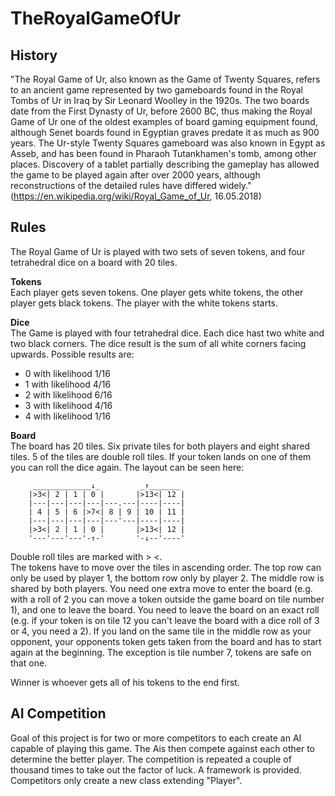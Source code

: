 # TheRoyalGameOfUr

## History

"The Royal Game of Ur, also known as the Game of Twenty Squares, refers to an ancient game represented by two gameboards found in the Royal Tombs of Ur in Iraq by Sir Leonard Woolley in the 1920s. The two boards date from the First Dynasty of Ur, before 2600 BC, thus making the Royal Game of Ur one of the oldest examples of board gaming equipment found, although Senet boards found in Egyptian graves predate it as much as 900 years. The Ur-style Twenty Squares gameboard was also known in Egypt as Asseb, and has been found in Pharaoh Tutankhamen's tomb, among other places. Discovery of a tablet partially describing the gameplay has allowed the game to be played again after over 2000 years, although reconstructions of the detailed rules have differed widely."  
(https://en.wikipedia.org/wiki/Royal_Game_of_Ur, 16.05.2018)

## Rules
The Royal Game of Ur is played with two sets of seven tokens, and four tetrahedral dice on a board with 20 tiles.


**Tokens**  
Each player gets seven tokens. One player gets white tokens, the other player gets black tokens. The player with the white tokens starts.

**Dice**  
The Game is played with four tetrahedral dice. Each dice hast two white and two black corners. The dice result is the sum of all white corners facing upwards. Possible results are:
- 0 with likelihood 1/16
- 1 with likelihood 4/16
- 2 with likelihood 6/16
- 3 with likelihood 4/16
- 4 with likelihood 1/16

**Board**  
The board has 20 tiles. Six private tiles for both players and eight shared tiles. 5 of the tiles are double roll tiles. If your token lands on one of them you can roll the dice again. The layout can be seen here:

         _____________↓_         _↑_______ 
        |>3<| 2 | 1 | 0 |       |>13<| 12 |
        |---|---|---|---|---.---|----|----|
        | 4 | 5 | 6 |>7<| 8 | 9 | 10 | 11 |
        |---|---|---|---|---'---|----|----|
        |>3<| 2 | 1 | 0 |       |>13<| 12 |
        '---'---'---'-↑-'       '-↓--'----'
        
Double roll tiles are marked with > <.  
The tokens have to move over the tiles in ascending order. The top row can only be used by player 1, the bottom row only by player 2. The middle row is shared by both players. You need one extra move to enter the board (e.g. with a roll of 2 you can move a token outside the game board on tile number 1), and one to leave the board. You need to leave the board on an exact roll (e.g. if your token is on tile 12 you can't leave the board with a dice roll of 3 or 4, you need a 2). If you land on the same tile in the middle row as your opponent, your opponents token gets taken from the board and has to start again at the beginning. The exception is tile number 7, tokens are safe on that one.  

Winner is whoever gets all of his tokens to the end first.

## AI Competition
Goal of this project is for two or more competitors to each create an AI capable of playing this game. The Ais then compete against each other to determine the better player. The competition is repeated a couple of thousand times to take out the factor of luck. A framework is provided. Competitors only create a new class extending "Player". 
